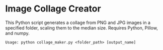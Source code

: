# Image Collage Creator
This Python script generates a collage from PNG and JPG images in a specified folder, scaling them to the median size.
Requires Python, Pillow, and numpy.
```
Usage: python collage_maker.py <folder_path> [output_name]
```
